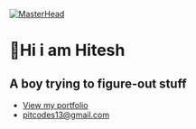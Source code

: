 [![MasterHead](https://i.postimg.cc/K8CvBdq9/i-Phone-8-Plus-1.png)](https://pits.ml)
#   **👋Hi i am Hitesh**
## A boy trying to figure-out stuff

 - [View my portfolio](https://www.pits.ml)
 - [pitcodes13@gmail.com](https://www.gmail.com)



